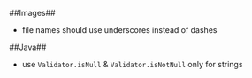 ##Images##
- file names should use underscores instead of dashes


##Java##
- use `Validator.isNull` & `Validator.isNotNull` only for strings